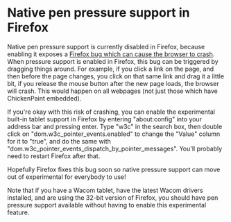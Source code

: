 # Native pen pressure support in Firefox

Native pen pressure support is currently disabled in Firefox, because enabling it exposes a
[Firefox bug which can cause the browser to crash](https://bugzilla.mozilla.org/show_bug.cgi?id=1181564).
When pressure support is enabled in Firefox, this bug can be triggered by dragging things around. For example, if you click
a link on the page, and then before the page changes, you click on that same link and drag it a little bit, if you
release the mouse button after the new page loads, the browser will crash. This would happen on all webpages (not just
those which have ChickenPaint embedded).

If you're okay with this risk of crashing, you can enable the experimental built-in tablet support in Firefox
by entering "about:config" into your address bar and pressing enter. Type "w3c" in the search box, then
double click on "dom.w3c_pointer_events.enabled" to change the "Value" column for it to "true", and do the
same with "dom.w3c_pointer_events_dispatch_by_pointer_messages". You'll probably need to restart Firefox after that.

Hopefully Firefox fixes this bug soon so native pressure support can move out of experimental for everybody to use!

Note that if you have a Wacom tablet, have the latest Wacom drivers installed, and are using the 32-bit version of Firefox,
you should have pen pressure support available without having to enable this experimental feature.
